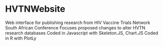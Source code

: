 # HVTNWebsite
Web interface for publishing research from HIV Vaccine Trials Network South African Conference
Focuses proposed changes to alter HVTN research databases
Coded in Javascript with Skeleton.JS, Chart.JS
Coded in R with PlotLy
